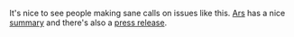 It's nice to see people making sane calls on issues like this. <a href="http://arstechnica.com/index.ars">Ars</a> has a nice <a href="http://arstechnica.com/news.ars/post/20070525-finland-court-breaking-ineffective-copy-protection-is-permissible.html">summary</a> and there's also a <a href="http://www.turre.com/blog/?p=102">press release</a>.
